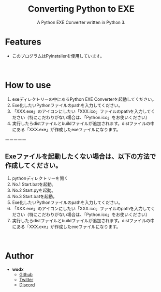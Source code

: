 <h1 align="center">Converting Python to EXE</h1>
<p align="center">A Python EXE Converter written in Python 3.</p>

# Features
 - このプログラムはPyinstallerを使用しています。

<br>

# How to use
 1. exeディレクトリーの中にあるPython EXE Converterを起動してください。
 2. Exe化したいPythonファイルのpathを入力してください。
 3. 「XXX.exe」のアイコンにしたい「XXX.ico」ファイルのpathを入力してください（特にこだわりがない場合は、「Python.ico」をお使いください）
 4.  実行したらdistファイルとbuildファイルが追加されます。distファイルの中にある「XXX.exe」が作成したexeファイルになります。
 
 ーーーーー
 ## Exeファイルを起動したくない場合は、以下の方法で作成してください。

 1. pythonディレクトリーを開く
 2. No.1 Start.batを起動。
 3. No.2 Start.pyを起動。
 4. No.3 Start.batを起動。
 4. Exe化したいPythonファイルのpathを入力してください。
 5. 「XXX.exe」のアイコンにしたい「XXX.ico」ファイルのpathを入力してください（特にこだわりがない場合は、「Python.ico」をお使いください）
 6. 実行したらdistファイルとbuildファイルが追加されます。distファイルの中にある「XXX.exe」が作成したexeファイルになります。


<br>

# Author
- **wodx**
    - [Github](https://github.com/RunaLKPC)
    - [Twitter](https://twitter.com/LKPC)
    - [Discord](https://discord.gg/R.#4474)
